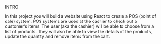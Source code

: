 INTRO

In this project you will build a website using React to create a POS (point of sale) system. POS systems are used at the cashier to check out a customer’s items. The user (aka the cashier) will be able to choose from a list of products. They will also be able to view the details of the products, update the quantity and remove items from the cart.
